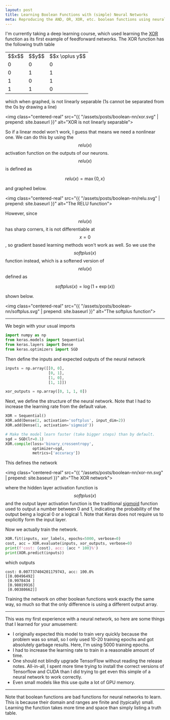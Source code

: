 ```yaml
---
layout: post
title: Learning Boolean Functions with (simple) Neural Networks
meta: Reproducing the AND, OR, XOR, etc. boolean functions using neural networks implemented in Keras
---
```

<link rel="stylesheet" href="{{ "/assets/styles/truth_tables.css" | prepend: site.baseurl }}">

I'm currently taking a deep learning course, which used learning the [XOR](https://en.wikipedia.org/wiki/Exclusive_or) function as its first example of feedforward networks. The XOR function has the following truth table

<table class="truth">
    <tr><td>$$x$$</td><td>$$y$$</td><td>$$x \oplus y$$</td></tr>
    <tr><td>0</td><td>0</td><td>0</td></tr>
    <tr><td>0</td><td>1</td><td>1</td></tr>
    <tr><td>1</td><td>0</td><td>1</td></tr>
    <tr><td>1</td><td>1</td><td>0</td></tr>
</table>

which when graphed, is not linearly separable (1s cannot be separated from the 0s by drawing a line)

<img class="centered-real" src="{{ "/assets/posts/boolean-nn/xor.svg" | prepend: site.baseurl }}" alt="XOR is not linearly separable">

So if a linear model won't work, I guess that means we need a nonlinear one. We can do this by using the $$relu(x)$$ activation function on the outputs of our neurons. $$relu(x)$$ is defined as

$$relu(x) = \max\{0, x\}$$

and graphed below.

<img class="centered-real" src="{{ "/assets/posts/boolean-nn/relu.svg" | prepend: site.baseurl }}" alt="The RELU function">

However, since $$relu(x)$$ has sharp corners, it is not differentiable at $$x = 0$$, so gradient based learning methods won't work as well. So we use the $$softplus(x)$$ function instead, which is a softened version of $$relu(x)$$ defined as

$$softplus(x) = \log(1 + \exp(x))$$

shown below.

<img class="centered-real" src="{{ "/assets/posts/boolean-nn/softplus.svg" | prepend: site.baseurl }}" alt="The softplus function">

---

We begin with your usual imports

```python
import numpy as np
from keras.models import Sequential
from keras.layers import Dense
from keras.optimizers import SGD
```

Then define the inputs and expected outputs of the neural network

```python
inputs = np.array([[0, 0],
                   [0, 1],
                   [1, 0],
                   [1, 1]])

xor_outputs = np.array([0, 1, 1, 0])
```

Next, we define the structure of the neural network. Note that I had to increase the learning rate from the default value.

```python
XOR = Sequential()
XOR.add(Dense(2, activation='softplus', input_dim=2))
XOR.add(Dense(1, activation='sigmoid'))

# Make the model learn faster (take bigger steps) than by default.
sgd = SGD(lr=0.1)
XOR.compile(loss='binary_crossentropy',
            optimizer=sgd,
            metrics=['accuracy'])
```

This defines the network

<img class="centered-real" src="{{ "/assets/posts/boolean-nn/xor-nn.svg" | prepend: site.baseurl }}" alt="The XOR network">

where the hidden layer activation function is $$softplus(x)$$ and the output layer activation function is the traditional [sigmoid](https://en.wikipedia.org/wiki/Sigmoid_function) function used to output a number between 0 and 1, indicating the probability of the output being a logical 0 or a logical 1. Note that Keras does not require us to explicitly form the input layer.

Now we actually train the network.

```python
XOR.fit(inputs, xor_labels, epochs=5000, verbose=0)
cost, acc = XOR.evaluate(inputs, xor_outputs, verbose=0)
print(f'cost: {cost}, acc: {acc * 100}%')
print(XOR.predict(inputs))
```

which outputs

```
cost: 0.007737404201179743, acc: 100.0%
[[0.00496492]
 [0.9978434 ]
 [0.98019916]
 [0.00380662]]
```

Training the network on other boolean functions work exactly the same way, so much so that the only difference is using a different output array.

---

This was my first experience with a neural network, so here are some things that I learned for your amusement:

* I originally expected this model to train very quickly because the problem was so small, so I only used 10-20 training epochs and got absolutely garbage results. Here, I'm using 5000 training epochs.
* I had to increase the learning rate to train in a reasonable amount of time.
* One should not blindly upgrade TensorFlow without reading the release notes. All-in-all, I spent more time trying to install the correct versions of Tensorflow and CUDA than I did trying to get even this simple of a neural network to work correctly.
* Even small models like this use quite a lot of GPU memory.

---

Note that boolean functions are bad functions for neural networks to learn. This is because their domain and ranges are finite and (typically) small. Learning the function takes more time and space than simply listing a truth table.
